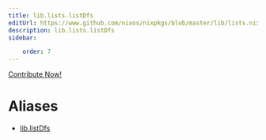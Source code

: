 ```yaml
---
title: lib.lists.listDfs
editUrl: https://www.github.com/nixos/nixpkgs/blob/master/lib/lists.nix#L681C13
description: lib.lists.listDfs
sidebar:

    order: 7
---
```


<a href="https://www.github.com/nixos/nixpkgs/blob/master/lib/lists.nix#L681C13">Contribute Now!</a>


# Aliases

- [lib.listDfs](/nix-doc-comments/reference/lib/lib-listDfs)


